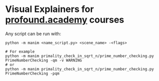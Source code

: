 # Visual Explainers for [profound.academy](https://profound.academy/) courses

Any script can be run with:
```shell
python -m manim <name_script.py> <scene_name> -<flags>

# For example
python -m manim primality_check_in_sqrt_n/prime_number_checking.py PrimeNumberChecking -qm -v WARNING
# or
python -m manim primality_check_in_sqrt_n/prime_number_checking.py PrimeNumberChecking -pqm
```
